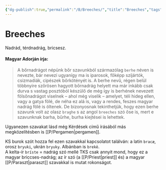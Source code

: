 ```yaml
---
{"dg-publish":true,"permalink":"/B/Breeches/","title":"Breeches","tags":["dg_uploaded"],"created":"2023-11-29T02:20","updated":"2023-11-29T02:20"}
---
```



# Breeches

Nadrád, térdnadrág, bricsesz.  

#### Magyar Adorján írja:  

> A bőrnadrágot népünk bőr szavunkból származólag `berhe` néven is nevezte, bár nevezi ugyanígy ma is iparosok, főképp szíjártók, csizmadiák, cipészek bőrkötényét is. A berhe nevű, régen belül többnyire szőrösen hagyott bőrnadrág helyett ma már inkább csak durva s vastag posztóból készülő de még így is berhének nevezett fölsőnadrágot viselnek – ahol még viselik – amelyet, téli hideg ellen, vagy a gatya fölé, de néha ez alá is, vagy a rendes, feszes magyar nadrág fölé is öltenek. De bizonyosnak tekinthetjük, hogy ezen berhe szavunk volt az olasz `braghe` s az angol `breeches` szó őse is, mert e szavunknak barha, bűrhe, burha kiejtései is lehettek.  

Ugyanezen szavakat lásd még Kérdések című írásából más megközelítésben is [[P/Pergamen\|pergamen]].  

KS burok szót hozza fel ezen szavakkal kapcsolatot találván: a latin `bracæ`, orosz `bryuki`, ukrán `bryuky`. Albánban is `brekë`.  
A kelta-ír `bríste` = nadrág szó mellé TKS csak annyit mond, hogy ez a magyar briccses-nadrág; az ír szó (a [[P/Priest\|priest]] és) a magyar [[P/Paraszt\|paraszt]] szavakkal is mutat rokonságot.  